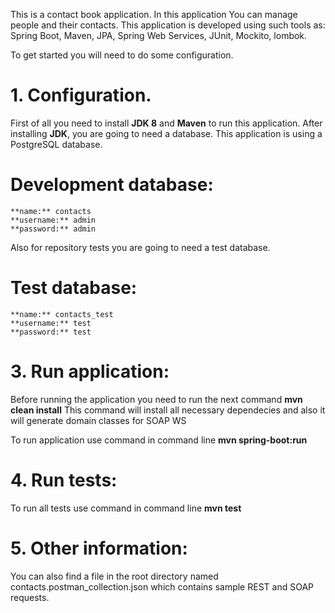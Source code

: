 
This is a contact book application. In this application You can manage people and their contacts.
This application is developed using such tools as: Spring Boot, Maven, JPA, Spring Web Services, JUnit, Mockito, lombok. 

To get started you will need to do some configuration.

# **1. Configuration.**

First of all you need to install **JDK 8** and **Maven** to run this application.
After installing **JDK**, you are going to need a database.
This application is using a PostgreSQL database.

# **Development database:**
    **name:** contacts
    **username:** admin
    **password:** admin

Also for repository tests you are going to need a test database.

# **Test database:**
    **name:** contacts_test
    **username:** test
    **password:** test

# **3. Run application:**
Before running the application you need to run the next command **mvn clean install**
This command will install all necessary dependecies and also it will generate domain classes for SOAP WS

To run application use command in command line **mvn spring-boot:run**

# **4. Run tests:**
To run all tests use command in command line **mvn test**

# **5. Other information:**
You can also find a file in the root directory named contacts.postman_collection.json which contains sample REST and SOAP requests.
